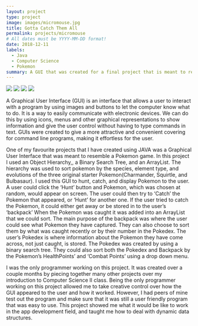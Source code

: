 ```yaml
---
layout: project
type: project
image: images/micromouse.jpg
title: Gotta Catch Them All
permalink: projects/micromouse
# All dates must be YYYY-MM-DD format!
date: 2018-12-11
labels:
  - Java
  - Computer Science
  - Pokemon
summary: A GUI that was created for a final project that is meant to replicate the catching process of pokemon. 
---
```


<div class="ui small rounded images">
  <img class="ui image" src="../images/micromouse-robot.png">
  <img class="ui image" src="../images/micromouse-robot-2.jpg">
  <img class="ui image" src="../images/micromouse.jpg">
  <img class="ui image" src="../images/micromouse-circuit.png">
</div>

  A Graphical User Interface (GUI) is an interface that allows a user to interact with a program by using images and buttons to let the computer know what to do. It is a way to easily communicate with electronic devices. We can do this by using icons, menus and other graphical  representations to show information and give the user control without having to type commands in text. GUIs were created to give a more attractive and  convenient covering for command line programs, making it effortless for the user. 

  One of my favourite projects that I have created using JAVA was a Graphical User Interface that was meant to resemble a Pokemon game. In this project I used an Object Hierarchy,, a Binary Search Tree, and an ArrayList. The hierarchy was used to sort pokemon by the species, element type, and evolutions of the three original starter Pokemon(Charmander, Squirtle, and Bulbasaur). I used this GUI to hunt, catch, and display Pokemon to the user. A user could click the ‘Hunt’ button and Pokemon, which was chosen at random, would appear on screen. The user could then try to ‘Catch’ the Pokemon that appeared, or ‘Hunt’ for another one. If the user tried to catch the Pokemon, it could either get away or be stored in to the user’s ‘backpack’ When the Pokemon was caught it was added into an ArrayList that we could sort. The main purpose of the backpack was where the user could see what Pokemon they have captured. They can also choose to sort them by what was caught recently or by their number in the Pokedex. The user’s Pokedex is where information about the Pokemon they have come across, not just caught, is stored. The Pokedex was created by using a binary search tree.  They could also sort both the Pokedex and Backpack by the Pokemon’s HealthPoints’ and ‘Combat Points’ using a drop down menu.  

  I was the only programmer working on this project. It was created over a couple months by piecing together many other projects over my introduction to Computer Science II class. Being the only programmer working on this project allowed me to take creative control over how the GUI appeared to the user and how it worked. However, I had peers of mine test out the program and make sure that it was still a user friendly program that was easy to use. This project showed me what it would be like to work in the app development field, and taught me how to deal with dynamic data structures. 




